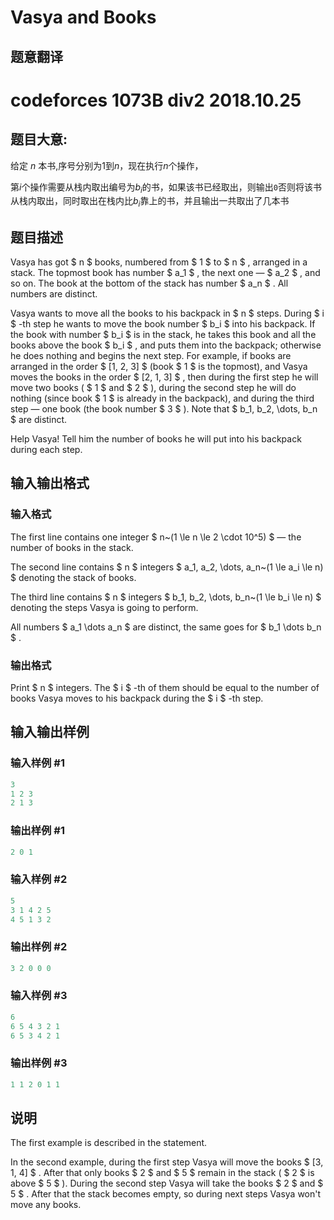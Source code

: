 # Vasya and Books

## 题意翻译

# codeforces 1073B div2 2018.10.25

## 题目大意:

给定 $n$ 本书,序号分别为$1$到$n$，现在执行$n$个操作，

第$i$个操作需要从栈内取出编号为$b_i$的书，如果该书已经取出，则输出```0```否则将该书从栈内取出，同时取出在栈内比$b_i$靠上的书，并且输出一共取出了几本书

## 题目描述

Vasya has got $ n $ books, numbered from $ 1 $ to $ n $ , arranged in a stack. The topmost book has number $ a_1 $ , the next one — $ a_2 $ , and so on. The book at the bottom of the stack has number $ a_n $ . All numbers are distinct.

Vasya wants to move all the books to his backpack in $ n $ steps. During $ i $ -th step he wants to move the book number $ b_i $ into his backpack. If the book with number $ b_i $ is in the stack, he takes this book and all the books above the book $ b_i $ , and puts them into the backpack; otherwise he does nothing and begins the next step. For example, if books are arranged in the order $ [1, 2, 3] $ (book $ 1 $ is the topmost), and Vasya moves the books in the order $ [2, 1, 3] $ , then during the first step he will move two books ( $ 1 $ and $ 2 $ ), during the second step he will do nothing (since book $ 1 $ is already in the backpack), and during the third step — one book (the book number $ 3 $ ). Note that $ b_1, b_2, \dots, b_n $ are distinct.

Help Vasya! Tell him the number of books he will put into his backpack during each step.

## 输入输出格式

### 输入格式

The first line contains one integer $ n~(1 \le n \le 2 \cdot 10^5) $ — the number of books in the stack.

The second line contains $ n $ integers $ a_1, a_2, \dots, a_n~(1 \le a_i \le n) $ denoting the stack of books.

The third line contains $ n $ integers $ b_1, b_2, \dots, b_n~(1 \le b_i \le n) $ denoting the steps Vasya is going to perform.

All numbers $ a_1 \dots a_n $ are distinct, the same goes for $ b_1 \dots b_n $ .

### 输出格式

Print $ n $ integers. The $ i $ -th of them should be equal to the number of books Vasya moves to his backpack during the $ i $ -th step.

## 输入输出样例

### 输入样例 #1

```cpp
3
1 2 3
2 1 3

```
### 输出样例 #1

```cpp
2 0 1 

```
### 输入样例 #2

```cpp
5
3 1 4 2 5
4 5 1 3 2

```
### 输出样例 #2

```cpp
3 2 0 0 0 

```
### 输入样例 #3

```cpp
6
6 5 4 3 2 1
6 5 3 4 2 1

```
### 输出样例 #3

```cpp
1 1 2 0 1 1 

```
## 说明

The first example is described in the statement.

In the second example, during the first step Vasya will move the books $ [3, 1, 4] $ . After that only books $ 2 $ and $ 5 $ remain in the stack ( $ 2 $ is above $ 5 $ ). During the second step Vasya will take the books $ 2 $ and $ 5 $ . After that the stack becomes empty, so during next steps Vasya won't move any books.

